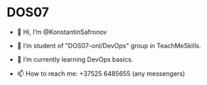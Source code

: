 # DOS07
- 👋 Hi, I’m @KonstantinSafronov

- 👀 I’m student of "DOS07-onl/DevOps" group in TeachMeSkills.

- 🌱 I’m currently learning DevOps basics.

- 📫 How to reach me: +37525 6485655 (any messengers)

